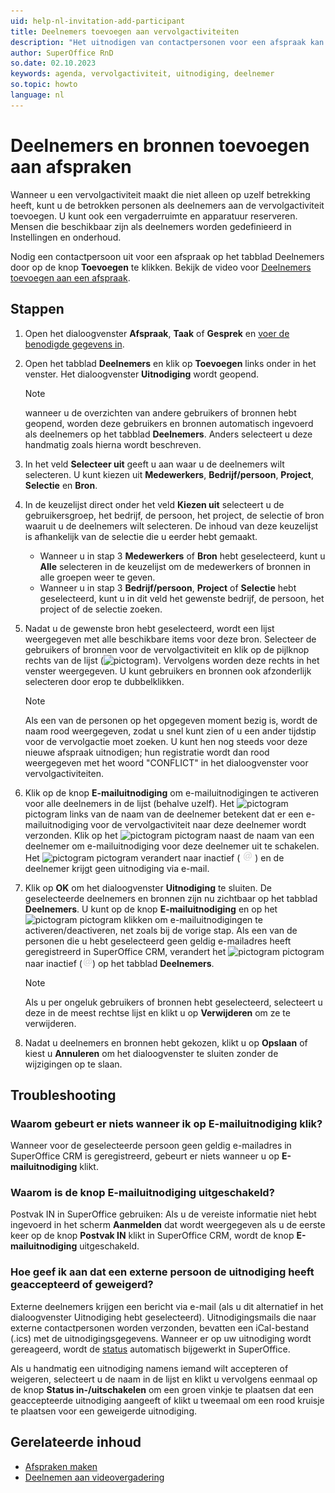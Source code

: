 ```yaml
---
uid: help-nl-invitation-add-participant
title: Deelnemers toevoegen aan vervolgactiviteiten
description: "Het uitnodigen van contactpersonen voor een afspraak kan op verschillende manieren worden gedaan, afhankelijk van of het een interne of externe persoon is, of een bron, zoals een vergaderruimte of speciale apparatuur. Deze handleiding laat zien hoe u deelnemers aan een afspraak kunt toevoegen."
author: SuperOffice RnD
so.date: 02.10.2023
keywords: agenda, vervolgactiviteit, uitnodiging, deelnemer
so.topic: howto
language: nl
---
```


# Deelnemers en bronnen toevoegen aan afspraken

Wanneer u een vervolgactiviteit maakt die niet alleen op uzelf betrekking heeft, kunt u de betrokken personen als deelnemers aan de vervolgactiviteit toevoegen. U kunt ook een vergaderruimte en apparatuur reserveren. Mensen die beschikbaar zijn als deelnemers worden gedefinieerd in Instellingen en onderhoud.

Nodig een contactpersoon uit voor een afspraak op het tabblad Deelnemers door op de knop **Toevoegen** te klikken. Bekijk de video voor [Deelnemers toevoegen aan een afspraak][5].

<!--
> [!Video https://community.SuperOffice.com/globalassets/user--admin/learning/user-guide/diary--appointments/add-contact-to-appointment.mp4] -->

## Stappen

1. Open het dialoogvenster **Afspraak**, **Taak** of **Gesprek** en [voer de benodigde gegevens in][2].

2. Open het tabblad **Deelnemers** en klik op **Toevoegen** links onder in het venster. Het dialoogvenster **Uitnodiging** wordt geopend.

    > [!NOTE]
    > wanneer u de overzichten van andere gebruikers of bronnen hebt geopend, worden deze gebruikers en bronnen automatisch ingevoerd als deelnemers op het tabblad **Deelnemers**. Anders selecteert u deze handmatig zoals hierna wordt beschreven.

3. In het veld **Selecteer uit** geeft u aan waar u de deelnemers wilt selecteren. U kunt kiezen uit **Medewerkers**, **Bedrijf/persoon**, **Project**, **Selectie** en **Bron**.

4. In de keuzelijst direct onder het veld **Kiezen uit** selecteert u de gebruikersgroep, het bedrijf, de persoon, het project, de selectie of bron waaruit u de deelnemers wilt selecteren. De inhoud van deze keuzelijst is afhankelijk van de selectie die u eerder hebt gemaakt.
    * Wanneer u in stap 3 **Medewerkers** of **Bron** hebt geselecteerd, kunt u **Alle** selecteren in de keuzelijst om de medewerkers of bronnen in alle groepen weer te geven.
    * Wanneer u in stap 3 **Bedrijf/persoon**, **Project** of **Selectie** hebt geselecteerd, kunt u in dit veld het gewenste bedrijf, de persoon, het project of de selectie zoeken.

5. Nadat u de gewenste bron hebt geselecteerd, wordt een lijst weergegeven met alle beschikbare items voor deze bron. Selecteer de gebruikers of bronnen voor de vervolgactiviteit en klik op de pijlknop rechts van de lijst (![pictogram][img2]). Vervolgens worden deze rechts in het venster weergegeven. U kunt gebruikers en bronnen ook afzonderlijk selecteren door erop te dubbelklikken.

    > [!NOTE]
    > Als een van de personen op het opgegeven moment bezig is, wordt de naam rood weergegeven, zodat u snel kunt zien of u een ander tijdstip voor de vervolgactie moet zoeken. U kunt hen nog steeds voor deze nieuwe afspraak uitnodigen; hun registratie wordt dan rood weergegeven met het woord "CONFLICT" in het dialoogvenster voor vervolgactiviteiten.

6. Klik op de knop **E-mailuitnodiging** om e-mailuitnodigingen te activeren voor alle deelnemers in de lijst (behalve uzelf). Het ![pictogram][img1] pictogram links van de naam van de deelnemer betekent dat er een e-mailuitnodiging voor de vervolgactiviteit naar deze deelnemer wordt verzonden. Klik op het ![pictogram][img1] pictogram naast de naam van een deelnemer om e-mailuitnodiging voor deze deelnemer uit te schakelen. Het ![pictogram][img1] pictogram verandert naar inactief ( ![pictogram][img3] ) en de deelnemer krijgt geen uitnodiging via e-mail.

7. Klik op **OK** om het dialoogvenster **Uitnodiging** te sluiten. De geselecteerde deelnemers en bronnen zijn nu zichtbaar op het tabblad **Deelnemers**. U kunt op de knop **E-mailuitnodiging** en op het ![pictogram][img1] pictogram klikken om e-mailuitnodigingen te activeren/deactiveren, net zoals bij de vorige stap.
    Als een van de personen die u hebt geselecteerd geen geldig e-mailadres heeft geregistreerd in SuperOffice CRM, verandert het ![pictogram][img1] pictogram naar inactief (![pictogram][img3]) op het tabblad **Deelnemers**.

    > [!NOTE]
    > Als u per ongeluk gebruikers of bronnen hebt geselecteerd, selecteert u deze in de meest rechtse lijst en klikt u op **Verwijderen** om ze te verwijderen.

8. Nadat u deelnemers en bronnen hebt gekozen, klikt u op **Opslaan** of kiest u **Annuleren** om het dialoogvenster te sluiten zonder de wijzigingen op te slaan.

## Troubleshooting

### Waarom gebeurt er niets wanneer ik op E-mailuitnodiging klik?

Wanneer voor de geselecteerde persoon geen geldig e-mailadres in SuperOffice CRM is geregistreerd, gebeurt er niets wanneer u op **E-mailuitnodiging** klikt.

### Waarom is de knop E-mailuitnodiging uitgeschakeld?

Postvak IN in SuperOffice gebruiken: Als u de vereiste informatie niet hebt ingevoerd in het scherm **Aanmelden** dat wordt weergegeven als u de eerste keer op de knop **Postvak IN** klikt in SuperOffice CRM, wordt de knop **E-mailuitnodiging** uitgeschakeld.

### Hoe geef ik aan dat een externe persoon de uitnodiging heeft geaccepteerd of geweigerd?

Externe deelnemers krijgen een bericht via e-mail (als u dit alternatief in het dialoogvenster Uitnodiging hebt geselecteerd). Uitnodigingsmails die naar externe contactpersonen worden verzonden, bevatten een iCal-bestand (.ics) met de uitnodigingsgegevens. Wanneer er op uw uitnodiging wordt gereageerd, wordt de [status][1] automatisch bijgewerkt in SuperOffice.

Als u handmatig een uitnodiging namens iemand wilt accepteren of weigeren, selecteert u de naam in de lijst en klikt u vervolgens eenmaal op de knop **Status in-/uitschakelen** om een groen vinkje te plaatsen dat een geaccepteerde uitnodiging aangeeft of klikt u tweemaal om een rood kruisje te plaatsen voor een geweigerde uitnodiging.

## Gerelateerde inhoud

* [Afspraken maken][3]
* [Deelnemen aan videovergadering][4]

<!-- Referenced links -->
[1]: index.md#status
[2]: ../screen/dialog-for-followups.md
[3]: ../create-appointment.md
[4]: ../video-meetings.md
[5]: https://community.superoffice.com/globalassets/user--admin/learning/user-guide/diary--appointments/add-contact-to-appointment.mp4

<!-- Referenced images -->
[img1]: ../../../../../common/icons/pref-email.png
[img2]: ../../../../media/icons/arrow-right.png
[img3]: ../../../../media/icons/email-inactive.png
